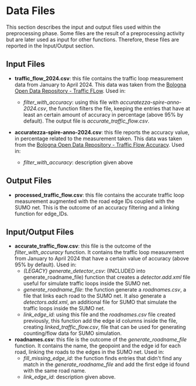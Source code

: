 # Data Files
This section describes the input and output files used within the preprocessing phase. Some files are the result of a preprocessing activity but are later used as input for other functions. Therefore, these files are reported in the Input/Output section.
## Input Files
- **traffic_flow_2024.csv**: this file contains the traffic loop measurement data from January to April 2024. This data was taken from the [Bologna Open Data Repository - Traffic FLow](https://opendata.comune.bologna.it/explore/dataset/rilevazione-flusso-veicoli-tramite-spire-anno-2024). Used in:
	- *filter_with_accuracy*: using this file with *accuratezza-spire-anno-2024.csv*, the function filters the file, keeping the entries that have at least an certain amount of accuracy in percentage (above 95% by default). The output file is *accurate_traffic_flow.csv*.
	
- **accuratezza-spire-anno-2024.csv**: this file reports the accuracy value, in percentage related to the measurement taken. This data was taken from the [Bologna Open Data Repository - Traffic Flow Accuracy](https://opendata.comune.bologna.it/explore/dataset/accuratezza-spire-anno-2024). Used in:
	- *filter_with_accuracy*: description given above

## Output Files
- **processed_traffic_flow.csv**: this file contains the accurate traffic loop measurement augmented with the road edge IDs coupled with the SUMO net. This is the outcome of an accuracy filtering and a linking function for edge_IDs.

## Input/Output Files 
- **accurate_traffic_flow.csv**: this file is the outcome of the *filter_with_accuracy* function. It contains the traffic loop measurement from January to April 2024 that have a certain value of accuracy (above 95% by default). Used in:
	- *(LEGACY) generate_detector_csv*: (INCLUDED into generate_roadname_file) function that creates a *detector.add.xml* file useful for simulate traffic loops inside the SUMO net.
	- *generate_roadname_file*: the function generate a *roadnames.csv*, a file that links each road to the SUMO net. It also generate a *detectors.add.xml*, an additional file for SUMO that simulate the traffic loops inside the SUMO net.
	- *link_edge_id*: using this file and the *roadnames.csv* file created previously, this function add the edge id columns inside the file, creating *linked_traffic_flow.csv*, file that can be used for generating counting/flow data for SUMO simulation.
- **roadnames.csv**: this file is the outcome of the *generate_roadname_file* function. It contains the name, the geopoint and the edge id for each road, linking the roads to the edges in the SUMO net. Used in:
	- *fill_missing_edge_id*: the function finds entries that didn't find any match in the *generate_roadname_file* and add the first edge id found with the same road name.
	- *link_edge_id*: description given above.
